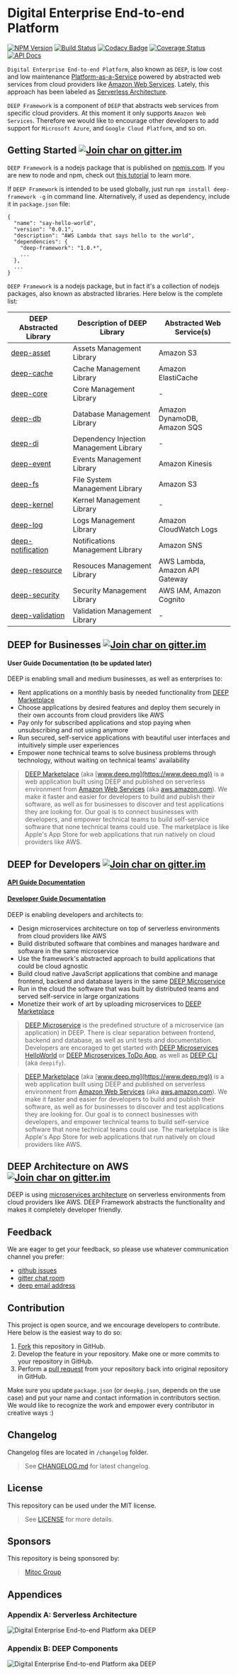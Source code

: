 Digital Enterprise End-to-end Platform
======================================

[![NPM Version](https://img.shields.io/npm/v/deep-framework.svg)](https://npmjs.org/package/deep-framework)
[![Build Status](https://travis-ci.org/MitocGroup/deep-framework.svg)](https://travis-ci.org/MitocGroup/deep-framework)
[![Codacy Badge](https://api.codacy.com/project/badge/823d04a90c4a4fc888e62817e3e820be)](https://www.codacy.com/app/MitocGroup/deep-framework)
[![Coverage Status](https://coveralls.io/repos/MitocGroup/deep-framework/badge.svg?service=github)](https://coveralls.io/github/MitocGroup/deep-framework)
[![API Docs](http://docs.deep.mg/badge.svg)](http://docs.deep.mg)

`Digital Enterprise End-to-end Platform`, also known as `DEEP`, is low cost and low maintenance 
[Platform-as-a-Service](https://en.wikipedia.org/wiki/Platform_as_a_service) powered by abstracted web services 
from cloud providers like [Amazon Web Services](https://aws.amazon.com). Lately, this approach has been labeled as
[Serverless Architecture](https://aws.amazon.com/blogs/compute/microservices-without-the-servers/).

`DEEP Framework` is a component of `DEEP` that abstracts web services from specific cloud providers. At this moment
it only supports `Amazon Web Services`. Therefore we would like to encourage other developers to add support for 
`Microsoft Azure`, and `Google Cloud Platform`, and so on.

## Getting Started [![Join char on gitter.im](https://img.shields.io/badge/%E2%8A%AA%20gitter%20-join%20chat%20%E2%86%92-brightgreen.svg)](https://gitter.im/MitocGroup/deep-framework)

`DEEP Framework` is a nodejs package that is published on [npmjs.com](https://www.npmjs.com/package/deep-framework).
If you are new to node and npm, check out [this tutorial](http://howtonode.org/how-to-install-nodejs) to learn more.

If `DEEP Framework` is intended to be used globally, just run `npm install deep-framework -g` in command line.
Alternatively, if used as dependency, include it in `package.json` file:

```
{
  "name": "say-hello-world",
  "version": "0.0.1",
  "description": "AWS Lambda that says hello to the world",
  "dependencies": {
    "deep-framework": "1.0.*",
    ...
  },
  ...
}
```

`DEEP Framework` is a nodejs package, but in fact it's a collection of nodejs packages, also known as abstracted libraries.
Here below is the complete list:

DEEP Abstracted Library | Description of DEEP Library | Abstracted Web Service(s)
------------------------|-----------------------------|--------------------------
[deep-asset](http://docs.deep.mg/deep-asset) | Assets Management Library | Amazon S3
[deep-cache](http://docs.deep.mg/deep-cache) | Cache Management Library | Amazon ElastiCache
[deep-core](http://docs.deep.mg/deep-core) | Core Management Library | -
[deep-db](http://docs.deep.mg/deep-db) | Database Management Library | Amazon DynamoDB, Amazon SQS
[deep-di](http://docs.deep.mg/deep-di) | Dependency Injection Management Library | -
[deep-event](http://docs.deep.mg/deep-event) | Events Management Library | Amazon Kinesis
[deep-fs](http://docs.deep.mg/deep-fs) | File System Management Library | Amazon S3
[deep-kernel](http://docs.deep.mg/deep-kernel) | Kernel Management Library | -
[deep-log](http://docs.deep.mg/deep-log) | Logs Management Library | Amazon CloudWatch Logs
[deep-notification](http://docs.deep.mg/deep-notification) | Notifications Management Library | Amazon SNS
[deep-resource](http://docs.deep.mg/deep-resource) | Resouces Management Library | AWS Lambda, Amazon API Gateway
[deep-security](http://docs.deep.mg/deep-security) | Security Management Library | AWS IAM, Amazon Cognito
[deep-validation](http://docs.deep.mg/deep-validation) | Validation Management Library | -

## DEEP for Businesses [![Join char on gitter.im](https://img.shields.io/badge/%E2%8A%AA%20gitter%20-join%20chat%20%E2%86%92-brightgreen.svg)](https://gitter.im/MitocGroup/deep-framework)

#### User Guide Documentation (to be updated later)

DEEP is enabling small and medium businesses, as well as enterprises to:
- Rent applications on a monthly basis by needed functionality from [DEEP Marketplace](https://www.deep.mg)
- Choose applications by desired features and deploy them securely in their own accounts from cloud providers like AWS
- Pay only for subscribed applications and stop paying when unsubscribing and not using anymore
- Run secured, self-service applications with beautiful user interfaces and intuitively simple user experiences
- Empower none technical teams to solve business problems through technology, without waiting on technical teams' availability

> [DEEP Marketplace](https://www.deep.mg) (aka [www.deep.mg](https://www.deep.mg)) is a web application built using DEEP and published on serverless environment from [Amazon Web Services](https://aws.amazon.com) (aka [aws.amazon.com](https://aws.amazon.com)). We make it faster and easier for developers to build and publish their software, as well as for businesses to discover and test applications they are looking for. Our goal is to connect businesses with developers, and empower technical teams to build self-service software that none technical teams could use. The marketplace is like Apple's App Store for web applications that run natively on cloud providers like AWS.

## DEEP for Developers [![Join char on gitter.im](https://img.shields.io/badge/%E2%8A%AA%20gitter%20-join%20chat%20%E2%86%92-brightgreen.svg)](https://gitter.im/MitocGroup/deep-framework)

#### [API Guide Documentation](http://docs.deep.mg)
#### [Developer Guide Documentation](https://github.com/MitocGroup/deep-framework/blob/master/docs/index.md)

DEEP is enabling developers and architects to:
- Design microservices architecture on top of serverless environments from cloud providers like AWS
- Build distributed software that combines and manages hardware and software in the same microservice
- Use the framework's abstracted approach to build applications that could be cloud agnostic
- Build cloud native JavaScript applications that combine and manage frontend, backend and database layers in the same [DEEP Microservice](https://github.com/MitocGroup/deep-framework/blob/master/docs/microservice.md)
- Run in the cloud the software that was built by distributed teams and served self-service in large organizations
- Monetize their work of art by uploading microservices to [DEEP Marketplace](https://www.deep.mg)

> [DEEP Microservice](https://github.com/MitocGroup/deep-framework/blob/master/docs/microservice.md) is the predefined structure of a microservice (an application) in DEEP. There is clear separation between frontend, backend and database, as well as unit tests and documentation. Developers are encoraged to get started with [DEEP Microservices HelloWorld](https://github.com/MitocGroup/deep-microservices-helloworld) or [DEEP Microservices ToDo App](https://github.com/MitocGroup/deep-microservices-todo-app), as well as [DEEP CLI](https://www.npmjs.com/package/deepify) (aka `deepify`).

> [DEEP Marketplace](https://www.deep.mg) (aka [www.deep.mg](https://www.deep.mg)) is a web application built using DEEP and published on serverless environment from [Amazon Web Services](https://aws.amazon.com) (aka [aws.amazon.com](https://aws.amazon.com)). We make it faster and easier for developers to build and publish their software, as well as for businesses to discover and test applications they are looking for. Our goal is to connect businesses with developers, and empower technical teams to build self-service software that none technical teams could use. The marketplace is like Apple's App Store for web applications that run natively on cloud providers like AWS.

## DEEP Architecture on AWS [![Join char on gitter.im](https://img.shields.io/badge/%E2%8A%AA%20gitter%20-join%20chat%20%E2%86%92-brightgreen.svg)](https://gitter.im/MitocGroup/deep-framework)

DEEP is using [microservices architecture](https://en.wikipedia.org/wiki/Microservices) on serverless environments from cloud providers like AWS. DEEP Framework abstracts the functionality and makes it completely developer friendly. 

## Feedback

We are eager to get your feedback, so please use whatever communication channel you prefer:
- [github issues](https://github.com/MitocGroup/deep-framework/issues)
- [gitter chat room](https://gitter.im/MitocGroup/deep-framework)
- [deep email address](mailto:feedback@deep.mg)

## Contribution

This project is open source, and we encourage developers to contribute. Here below is the easiest way to do so:

1. [Fork](http://help.github.com/forking/) this repository in GitHub.
2. Develop the feature in your repository. Make one or more commits to your repository in GitHub.
3. Perform a [pull request](http://help.github.com/pull-requests/) from your repository back into original repository in GitHub.

Make sure you update `package.json` (or `deepkg.json`, depends on the use case) and put your name and contact information in contributors section. We would like to recognize the work and empower every contributor in creative ways :)

## Changelog

Changelog files are located in `/changelog` folder.
> See [CHANGELOG.md](https://github.com/MitocGroup/deep-framework/blob/master/CHANGELOG.md) for latest changelog.

## License

This repository can be used under the MIT license.
> See [LICENSE](https://github.com/MitocGroup/deep-framework/blob/master/LICENSE) for more details.

## Sponsors

This repository is being sponsored by:
> [Mitoc Group](http://www.mitocgroup.com)

## Appendices

### Appendix A: Serverless Architecture

![Digital Enterprise End-to-end Platform aka DEEP](https://raw.githubusercontent.com/MitocGroup/deep-framework/master/docs/deep-architecture.png)

### Appendix B: DEEP Components

![Digital Enterprise End-to-end Platform aka DEEP](https://raw.githubusercontent.com/MitocGroup/deep-framework/master/docs/deep-ecosystem.png)
